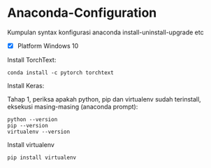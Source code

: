 # Anaconda-Configuration
Kumpulan syntax konfigurasi anaconda install-uninstall-upgrade etc
- [x] Platform Windows 10

Install TorchText:
~~~
conda install -c pytorch torchtext
~~~
Install Keras:

Tahap 1, periksa apakah python, pip dan virtualenv sudah terinstall, eksekusi masing-masing (anaconda prompt):
~~~
python --version
pip --version
virtualenv --version
~~~
Install virtualenv
~~~
pip install virtualenv
~~~
